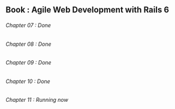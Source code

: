 ## Book : Agile Web Development with Rails 6
###### Chapter 07 : Done
###### Chapter 08 : Done
###### Chapter 09 : Done
###### Chapter 10 : Done
###### Chapter 11 :  Running now

